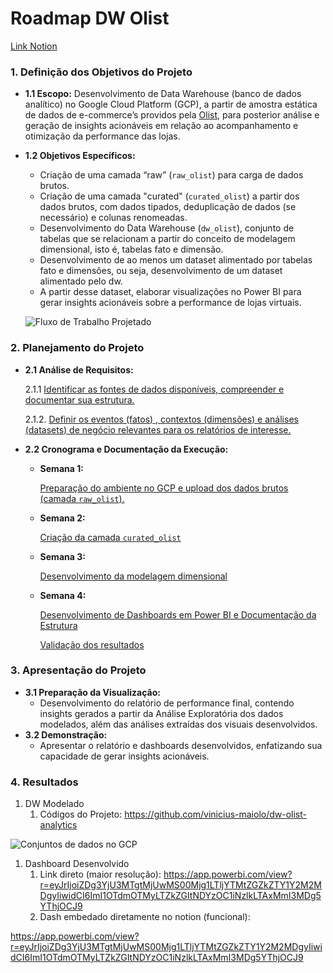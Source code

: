 # Roadmap DW Olist

[Link Notion](https://bitter-fedora-901.notion.site/Roadmap-DW-Olist-18f2330fc8a08023ab7bf3a99696b168)

### **1. Definição dos Objetivos do Projeto**

- **1.1 Escopo:** Desenvolvimento de Data Warehouse (banco de dados analítico) no Google Cloud Platform (GCP), a partir de amostra estática de dados de e-commerce’s providos pela [Olist](https://www.kaggle.com/datasets/olistbr/brazilian-ecommerce/data), para posterior análise e geração de insights acionáveis em relação ao acompanhamento e otimização da performance das lojas.
- **1.2 Objetivos Específicos:**
    - Criação de uma camada “raw” (`raw_olist`) para carga de dados brutos.
    - Criação de uma camada "curated" (`curated_olist`) a partir dos dados brutos, com dados tipados, deduplicação de dados (se necessário) e colunas renomeadas.
    - Desenvolvimento do Data Warehouse (`dw_olist`), conjunto de tabelas que se relacionam a partir do conceito de modelagem dimensional, isto é, tabelas fato e dimensão.
    - Desenvolvimento de ao menos um dataset alimentado por tabelas fato e dimensões, ou seja, desenvolvimento de um dataset alimentado pelo dw.
    - A partir desse dataset, elaborar visualizações no Power BI para gerar insights acionáveis sobre a performance de lojas virtuais.
    
    ![Fluxo de Trabalho Projetado](https://i.imgur.com/JHMJmDT.png)
    

### **2. Planejamento do Projeto**

- **2.1 Análise de Requisitos:**
    
    2.1.1 [Identificar as fontes de dados disponíveis, compreender e documentar sua estrutura.](https://www.notion.so/Identificar-as-fontes-de-dados-dispon-veis-compreender-e-documentar-sua-estrutura-18f2330fc8a0803baa9be11234467027?pvs=21)
    
    2.1.2. [Definir os eventos (fatos) , contextos (dimensões) e análises (datasets) de negócio relevantes para os relatórios de interesse.](https://www.notion.so/Definir-os-eventos-fatos-contextos-dimens-es-e-an-lises-datasets-relevantes-para-as-an-lises-18f2330fc8a080028a8bd957508f2300?pvs=21)
    
- **2.2 Cronograma e Documentação da Execução:**
    - **Semana 1:**
        
        [Preparação do ambiente no GCP e upload dos dados brutos (camada `raw_olist`).](https://www.notion.so/Prepara-o-do-ambiente-no-GCP-e-upload-dos-dados-brutos-camada-raw-18f2330fc8a08051ac74d721aa7f3ff2?pvs=21)
        
    - **Semana 2:**
        
        [Criação da camada `curated_olist`](https://www.notion.so/Cria-o-da-camada-curated_olist-18f2330fc8a0802d9b89f3db59b40ca1?pvs=21)
        
    - **Semana 3:**
        
        [Desenvolvimento da modelagem dimensional](https://www.notion.so/Desenvolvimento-da-modelagem-dimensional-18f2330fc8a080beb430c2ad1d8eb785?pvs=21)
        
    - **Semana 4:**
        
        [Desenvolvimento de Dashboards em Power BI e Documentação da Estrutura](https://www.notion.so/Desenvolvimento-de-dashboards-no-Power-BI-18f2330fc8a08054b73eda6c403fd0f5?pvs=21)
        
        [Validação dos resultados](https://www.notion.so/Valida-o-dos-resultados-18f2330fc8a0802ba404fcdcd5e1abfa?pvs=21)
        

### **3. Apresentação do Projeto**

- **3.1 Preparação da Visualização:**
    - Desenvolvimento do relatório de performance final, contendo insights gerados a partir da Análise Exploratória dos dados modelados, além das análises extraídas dos visuais desenvolvidos.
- **3.2 Demonstração:**
    - Apresentar o relatório e dashboards desenvolvidos, enfatizando sua capacidade de gerar insights acionáveis.

### **4. Resultados**

1. DW Modelado
    1. Códigos do Projeto: https://github.com/vinicius-maiolo/dw-olist-analytics

![Conjuntos de dados no GCP](https://i.imgur.com/8gpV6px.png)

1. Dashboard Desenvolvido
    1. Link direto (maior resolução): https://app.powerbi.com/view?r=eyJrIjoiZDg3YjU3MTgtMjUwMS00Mjg1LTljYTMtZGZkZTY1Y2M2MDgyIiwidCI6ImI1OTdmOTMyLTZkZGItNDYzOC1iNzlkLTAxMmI3MDg5YThjOCJ9
    2. Dash embedado diretamente no notion (funcional):

https://app.powerbi.com/view?r=eyJrIjoiZDg3YjU3MTgtMjUwMS00Mjg1LTljYTMtZGZkZTY1Y2M2MDgyIiwidCI6ImI1OTdmOTMyLTZkZGItNDYzOC1iNzlkLTAxMmI3MDg5YThjOCJ9